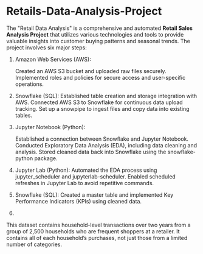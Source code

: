 # Retails-Data-Analysis-Project
The "Retail Data Analysis" is a comprehensive and automated **Retail Sales Analysis Project** that utilizes various technologies and tools to provide valuable insights into customer buying patterns and seasonal trends. The project involves six major steps:
1. Amazon Web Services (AWS):
   
   Created an AWS S3 bucket and uploaded raw files securely. Implemented roles and policies for secure access and user-specific operations.

2. Snowflake (SQL):
   Established table creation and storage integration with AWS.
   Connected AWS S3 to Snowflake for continuous data upload tracking. Set up a snowpipe to ingest files and copy data into existing tables.

3. Jupyter Notebook (Python):
   
   Established a connection between Snowflake and Jupyter Notebook.
   Conducted Exploratory Data Analysis (EDA), including data cleaning and analysis. Stored cleaned data back into Snowflake using the snowflake-python package.

4. Jupyter Lab (Python):
   Automated the EDA process using jupyter_scheduler and jupyterlab-scheduler.
   Enabled scheduled refreshes in Jupyter Lab to avoid repetitive commands.

5. Snowflake (SQL):
   Created a master table and implemented Key Performance Indicators (KPIs) using cleaned data.
6. 

   
This dataset contains household-level transactions over two years from a group of 2,500 households who are frequent shoppers at a retailer. It contains all of each household’s purchases, not just those from a limited number of categories.


